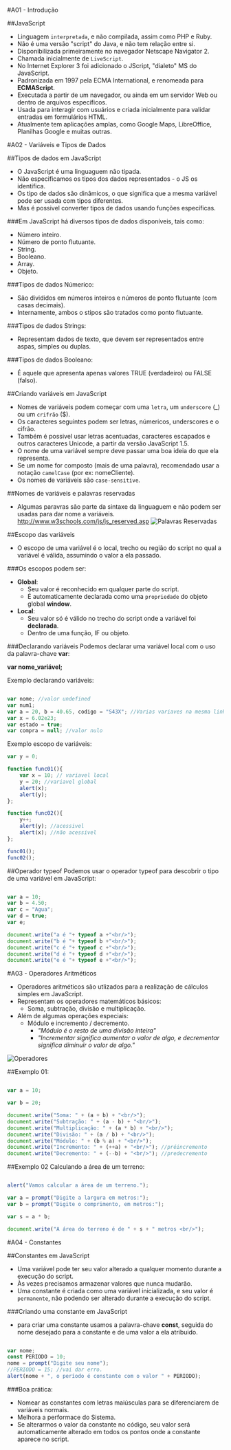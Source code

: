 #A01 - Introdução

##JavaScript
- Linguagem `interpretada`, e não compilada, assim como PHP e Ruby.
- Não é uma versão "script" do Java, e não tem relação entre si.
- Disponibilizada primeiramente no navegador Netscape Navigator 2.
- Chamada inicialmente de `LiveScript`.
- No Internet Explorer 3 foi adicionado o JScript, "dialeto" MS do JavaScript.
- Padronizada em 1997 pela ECMA International, e renomeada para **ECMAScript**.
- Executada a partir de um navegador, ou ainda em um servidor Web ou dentro de arquivos específicos.
- Usada para interagir com usuários e criada inicialmente para validar entradas em formulários HTML.
- Atualmente tem aplicações amplas, como Google Maps, LibreOffice, Planilhas Google e muitas outras.

#A02 - Variáveis e Tipos de Dados

##Tipos de dados em JavaScript
- O JavaScript é uma linguaguem não tipada.
- Não especificamos os tipos dos dados representados - o JS os identifica.
- Os tipo de dados são dinâmicos, o que significa que a mesma variável pode ser usada com tipos diferentes.
- Mas é possivel converter tipos de dados usando funções específicas.

###Em JavaScript há diversos tipos de dados disponíveis, tais como:
- Número inteiro.
- Número de ponto flutuante.
- String.
- Booleano.
- Array.
- Objeto.

###Tipos de dados Númerico:
- São divididos em números inteiros e números de ponto flutuante (com casas decimais).
- Internamente, ambos o stipos são tratados como ponto flutuante.

###Tipos de dados Strings:
- Representam dados de texto, que devem ser representados entre aspas, simples ou duplas.

###Tipos de dados Booleano:
- É aquele que apresenta apenas valores TRUE (verdadeiro) ou FALSE (falso).

##Criando variáveis em JavaScript
- Nomes de variáveis podem começar com uma `letra`, um `underscore` (_) ou um `crifrão` ($).
- Os caracteres seguintes podem ser letras, númericos, underscores e o cifrão.
- Também é possivel usar letras acentuadas, caracteres escapados e outros caracteres Unicode, a partir da versão JavaScript 1.5.
- O nome de uma variável sempre deve passar uma boa ideia do que ela representa.
- Se um nome for composto (mais de uma palavra), recomendado usar a notação `camelCase` (por ex: nomeCliente).
- Os nomes de variáveis são `case-sensitive`.

##Nomes de variáveis e palavras reservadas
- Algumas paravras são parte da sintaxe da linguaguem e não podem ser usadas para dar nome a variáveis.
	http://www.w3schools.com/js/js_reserved.asp
![Palavras Reservadas](https://raw.githubusercontent.com/helintonf/Cursos/JAVASCRIPT/Boson/JavaScript/images/reservada1.PNG)

##Escopo das variáveis
- O escopo de uma variável é o local, trecho ou região do script no qual a variável é válida, assumindo o valor a ela passado.

###Os escopos podem ser:
- **Global**: 
	- Seu valor é reconhecido em qualquer parte do script.
	- É automaticamente declarada como uma `propriedade` do objeto global **window**.
- **Local**:
	+ Seu valor só é válido no trecho do script onde a variável foi **declarada**.
	+ Dentro de uma função, IF ou objeto.

###Declarando variáveis
Podemos declarar uma variável local com o uso da palavra-chave **var**:

**var nome_variável;**

Exemplo declarando variáveis:
```javascript

var nome; //valor undefined
var num1;
var a = 20, b = 40.65, codigo = "S43X"; //Varias variaves na mesma linha
var x = 6.02e23;
var estado = true;
var compra = null; //valor nulo

```
Exemplo escopo de variáveis:
```javascript
var y = 0;

function func01(){
	var x = 10; // variavel local
	y = 20; //variavel global
	alert(x);
	alert(y);
};

function func02(){
	y++;
	alert(y); //acessivel
	alert(x); //não acessivel
};

func01();
func02();

```

##Operador typeof
Podemos usar o operador typeof para descobrir o tipo de uma variável em JavaScript:

```javascript

var a = 10; 
var b = 4.50; 
var c = "Agua"; 
var d = true; 
var e;

document.write("a é "+ typeof a +"<br/>");
document.write("b é "+ typeof b +"<br/>");
document.write("c é "+ typeof c +"<br/>");
document.write("d é "+ typeof d +"<br/>");
document.write("e é "+ typeof e +"<br/>");

```

#A03 - Operadores Aritméticos

 - Operadores aritméticos são utlizados para a realização de cálculos simples em JavaScript.
 - Representam os operadores matemáticos básicos:
 	+ Soma, subtração, divisão e multiplicação. 
 - Além de algumas operações especiais:
 	+ Módulo e incremento / decremento. 
	 	+ *"Módulo é o resto de uma divisão inteira"*
	 	+ *"Incrementar significa aumentar o valor de algo, e decrementar significa diminuir o valor de algo."*

![Operadores](https://raw.githubusercontent.com/helintonf/Cursos/JAVASCRIPT/Boson/JavaScript/images/operadores.jpg)

##Exemplo 01:

```javascript

var a = 10;

var b = 20;

document.write("Soma: " + (a + b) + "<br/>");
document.write("Subtração: " + (a - b) + "<br/>");
document.write("Multiplicação: " + (a * b) + "<br/>");
document.write("Divisão: " + (a / b) + "<br/>");
document.write("Módulo: " + (b % a) + "<br/>");
document.write("Incremento: " + (++a) + "<br/>"); //préincremento
document.write("Decremento: " + (--b) + "<br/>"); //predecremento

```

##Exemplo 02 Calculando a área de um terreno:

```javascript

alert("Vamos calcular a área de um terreno.");

var a = prompt("Digite a largura em metros:");
var b = prompt("Digite o comprimento, em metros:");

var s = a * b;

document.write("A área do terreno é de " + s + " metros <br/>");

```

#A04 - Constantes

##Constantes em JavaScript

- Uma variável pode ter seu valor alterado a qualquer momento durante a execução do script.
- Às vezes precisamos armazenar valores que nunca mudarão.
- Uma constante é criada como uma variável inicializada, e seu valor é `permanente`, não podendo ser alterado durante a execução do script.

###Criando uma constante em JavaScript

- para criar uma constante usamos a palavra-chave **const**, seguida do nome desejado para a constante e de uma valor a ela atribuido.

```javascript

var nome;
const PERIODO = 10;
nome = prompt("Digite seu nome");
//PERIODO = 15; //vai dar erro.
alert(nome + ", o período é constante com o valor " + PERIODO);

```

###Boa prática:
- Nomear as constantes com letras maiúsculas para se diferenciarem de variáveis normais.
- Melhora a performace do Sistema.
- Se alterarmos o valor da constante no código, seu valor será automaticamente alterado em todos os pontos onde a constante aparece no script.

